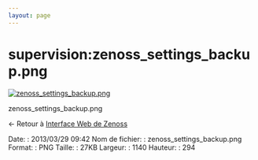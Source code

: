 ```yaml
---
layout: page
---
```


supervision:zenoss\_settings\_backup.png
========================================

[![zenoss\_settings\_backup.png](..//assets/media/supervision/zenoss_settings_backup.png@cache=&w=900&h=232 "zenoss_settings_backup.png")](..//assets/media/supervision/zenoss_settings_backup.png@cache= "Afficher le fichier original")

zenoss\_settings\_backup.png

← Retour à [Interface Web de
Zenoss](../../zenoss/zenoss-interface.html "zenoss:zenoss-interface")

Date:
:   2013/03/29 09:42
Nom de fichier:
:   zenoss\_settings\_backup.png
Format:
:   PNG
Taille:
:   27KB
Largeur:
:   1140
Hauteur:
:   294

